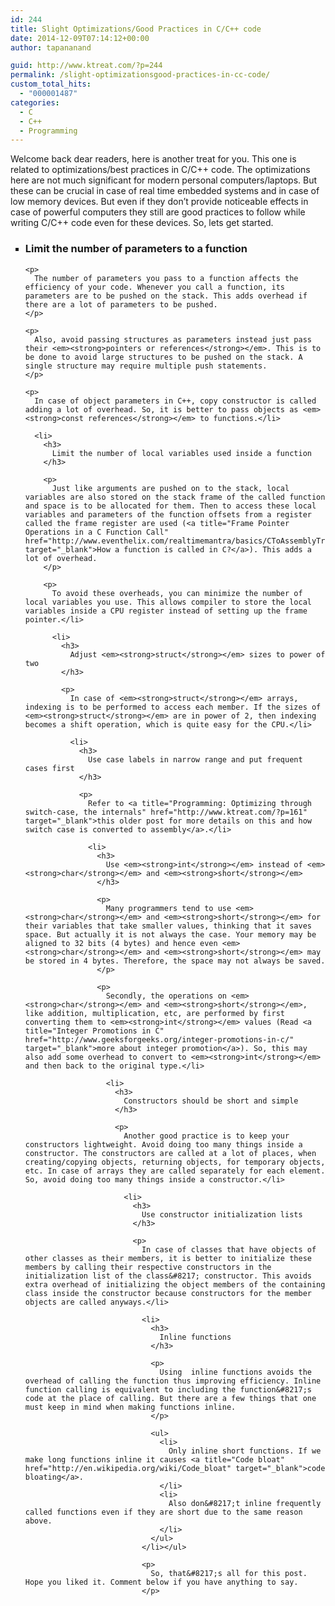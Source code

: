 ```yaml
---
id: 244
title: Slight Optimizations/Good Practices in C/C++ code
date: 2014-12-09T07:14:12+00:00
author: tapananand

guid: http://www.ktreat.com/?p=244
permalink: /slight-optimizationsgood-practices-in-cc-code/
custom_total_hits:
  - "000001487"
categories:
  - C
  - C++
  - Programming
---
```

Welcome back dear readers, here is another treat for you. This one is related to optimizations/best practices in C/C++ code. The optimizations here are not much significant for modern personal computers/laptops. But these can be crucial in case of real time embedded systems and in case of low memory devices. But even if they don&#8217;t provide noticeable effects in case of powerful computers they still are good practices to follow while writing C/C++ code even for these devices. So, lets get started.

<ul type="square">
  <li>
    <h3>
      Limit the number of parameters to a function
    </h3>
    
    <p>
      The number of parameters you pass to a function affects the efficiency of your code. Whenever you call a function, its parameters are to be pushed on the stack. This adds overhead if there are a lot of parameters to be pushed.
    </p>
    
    <p>
      Also, avoid passing structures as parameters instead just pass their <em><strong>pointers or references</strong></em>. This is to be done to avoid large structures to be pushed on the stack. A single structure may require multiple push statements.
    </p>
    
    <p>
      In case of object parameters in C++, copy constructor is called adding a lot of overhead. So, it is better to pass objects as <em><strong>const references</strong></em> to functions.</li> 
      
      <li>
        <h3>
          Limit the number of local variables used inside a function
        </h3>
        
        <p>
          Just like arguments are pushed on to the stack, local variables are also stored on the stack frame of the called function and space is to be allocated for them. Then to access these local variables and parameters of the function offsets from a register called the frame register are used (<a title="Frame Pointer Operations in a C Function Call" href="http://www.eventhelix.com/realtimemantra/basics/CToAssemblyTranslation.htm#.VIaL7BYsGXg" target="_blank">How a function is called in C?</a>). This adds a lot of overhead.
        </p>
        
        <p>
          To avoid these overheads, you can minimize the number of local variables you use. This allows compiler to store the local variables inside a CPU register instead of setting up the frame pointer.</li> 
          
          <li>
            <h3>
              Adjust <em><strong>struct</strong></em> sizes to power of two
            </h3>
            
            <p>
              In case of <em><strong>struct</strong></em> arrays, indexing is to be performed to access each member. If the sizes of <em><strong>struct</strong></em> are in power of 2, then indexing becomes a shift operation, which is quite easy for the CPU.</li> 
              
              <li>
                <h3>
                  Use case labels in narrow range and put frequent cases first
                </h3>
                
                <p>
                  Refer to <a title="Programming: Optimizing through switch-case, the internals" href="http://www.ktreat.com/?p=161" target="_blank">this older post for more details on this and how switch case is converted to assembly</a>.</li> 
                  
                  <li>
                    <h3>
                      Use <em><strong>int</strong></em> instead of <em><strong>char</strong></em> and <em><strong>short</strong></em>
                    </h3>
                    
                    <p>
                      Many programmers tend to use <em><strong>char</strong></em> and <em><strong>short</strong></em> for their variables that take smaller values, thinking that it saves space. But actually it is not always the case. Your memory may be aligned to 32 bits (4 bytes) and hence even <em><strong>char</strong></em> and <em><strong>short</strong></em> may be stored in 4 bytes. Therefore, the space may not always be saved.
                    </p>
                    
                    <p>
                      Secondly, the operations on <em><strong>char</strong></em> and <em><strong>short</strong></em>, like addition, multiplication, etc, are performed by first converting them to <em><strong>int</strong></em> values (Read <a title="Integer Promotions in C" href="http://www.geeksforgeeks.org/integer-promotions-in-c/" target="_blank">more about integer promotion</a>). So, this may also add some overhead to convert to <em><strong>int</strong></em> and then back to the original type.</li> 
                      
                      <li>
                        <h3>
                          Constructors should be short and simple
                        </h3>
                        
                        <p>
                          Another good practice is to keep your constructors lightweight. Avoid doing too many things inside a constructor. The constructors are called at a lot of places, when creating/copying objects, returning objects, for temporary objects, etc. In case of arrays they are called separately for each element. So, avoid doing too many things inside a constructor.</li> 
                          
                          <li>
                            <h3>
                              Use constructor initialization lists
                            </h3>
                            
                            <p>
                              In case of classes that have objects of other classes as their members, it is better to initialize these members by calling their respective constructors in the initialization list of the class&#8217; constructor. This avoids extra overhead of initializing the object members of the containing class inside the constructor because constructors for the member objects are called anyways.</li> 
                              
                              <li>
                                <h3>
                                  Inline functions
                                </h3>
                                
                                <p>
                                  Using  inline functions avoids the overhead of calling the function thus improving efficiency. Inline function calling is equivalent to including the function&#8217;s code at the place of calling. But there are a few things that one must keep in mind when making functions inline.
                                </p>
                                
                                <ul>
                                  <li>
                                    Only inline short functions. If we make long functions inline it causes <a title="Code bloat" href="http://en.wikipedia.org/wiki/Code_bloat" target="_blank">code bloating</a>.
                                  </li>
                                  <li>
                                    Also don&#8217;t inline frequently called functions even if they are short due to the same reason above.
                                  </li>
                                </ul>
                              </li></ul> 
                              
                              <p>
                                So, that&#8217;s all for this post. Hope you liked it. Comment below if you have anything to say.
                              </p>
